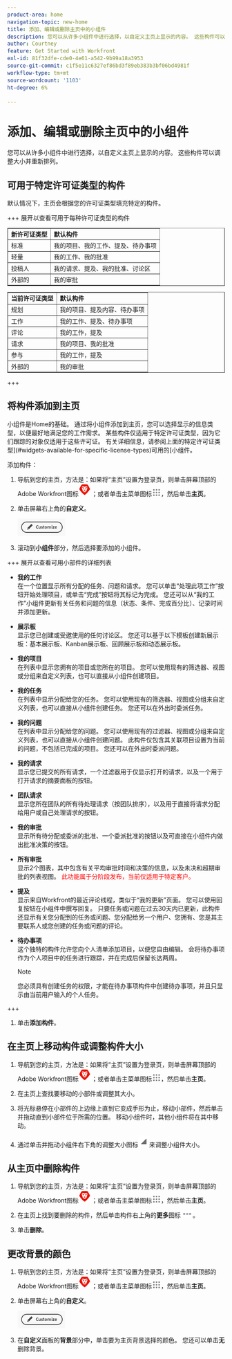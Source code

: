 ```yaml
---
product-area: home
navigation-topic: new-home
title: 添加、编辑或删除主页中的小组件
description: 您可以从许多小组件中进行选择，以自定义主页上显示的内容。 这些构件可以调整大小并重新排列。
author: Courtney
feature: Get Started with Workfront
exl-id: 81f32dfe-cde0-4e61-a542-9b99a18a3953
source-git-commit: c1f5e11c6327ef86bd3f89eb383b3bf06bd4981f
workflow-type: tm+mt
source-wordcount: '1103'
ht-degree: 6%

---
```



# 添加、编辑或删除主页中的小组件

<!-- Audited: 4/2025 -->

您可以从许多小组件中进行选择，以自定义主页上显示的内容。 这些构件可以调整大小并重新排列。

## 可用于特定许可证类型的构件

默认情况下，主页会根据您的许可证类型填充特定的构件。

+++ 展开以查看可用于每种许可证类型的构件

<table border="1" class="inlineTable">
    <tr>
        <td><b>新许可证类型</b></td>
        <td><b>默认构件</b></td>
    </tr>
    <tr>
        <td>标准</td>
        <td>我的项目、我的工作、提及、待办事项</td>
    </tr>
    <tr>
        <td>轻量</td>
        <td>我的工作、我的批准</td>
    </tr>
    <tr>
        <td>投稿人</td>
        <td>我的请求、提及、我的批准、讨论区</td>
    </tr>
    <tr>
        <td>外部的</td>
        <td>我的审批</td>
    </tr>
</table>

<table border="1" class="inlineTable">
    <tr>
        <td><b>当前许可证类型</b></td>
        <td><b>默认构件</b></td>
    </tr>
    <tr>
        <td>规划</td>
        <td>我的项目、提及内容、待办事项</td>
    </tr>
    <tr>
        <td>工作</td>
        <td>我的工作、提及、待办事项</td>
    </tr>
    <tr>
        <td>评论</td>
        <td>我的工作，提及</td>
    </tr>
    <tr>
        <td>请求</td>
        <td>我的项目、我的批准</td>
    </tr>
    <tr>
        <td>参与</td>
        <td>我的工作，提及</td>
    </tr>
    <tr>
        <td>外部的</td>
        <td>我的审批</td>
    </tr>
</table>

+++

## 将构件添加到主页

小组件是Home的基础。 通过将小组件添加到主页，您可以选择显示的信息类型，以便最好地满足您的工作需求。 某些构件仅适用于特定许可证类型，因为它们跟踪的对象仅适用于这些许可证。 有关详细信息，请参阅上面的特定许可证类型](#widgets-available-for-specific-license-types)可用的[小组件。

添加构件：

1. 导航到您的主页，方法是：如果将“主页”设置为登录页，则单击屏幕顶部的Adobe Workfront图标![Adobe Workfront图标](assets/home-icon-30x29.png)；或者单击主菜单图标![主菜单图标](assets/main-menu-icon.png)，然后单击&#x200B;**主页**。

1. 单击屏幕右上角的&#x200B;**自定义**。

   ![自定义按钮](assets/customize-button.png)
1. 滚动到&#x200B;**小组件**&#x200B;部分，然后选择要添加的小组件。

+++ 展开以查看可用小部件的详细列表

   * **我的工作**\
       在一个位置显示所有分配的任务、问题和请求。 您可以单击“处理此项工作”按钮开始处理项目，或单击“完成”按钮将其标记为完成。 您还可以从“我的工作”小组件更新有关任务和问题的信息（状态、条件、完成百分比）、记录时间并添加更新。

   * **展示板**\
       显示您已创建或受邀使用的任何讨论区。 您还可以基于以下模板创建新展示板：基本展示板、Kanban展示板、回顾展示板和动态展示板。

   * **我的项目**\
       在列表中显示您拥有的项目或您所在的项目。 您可以使用现有的筛选器、视图或分组来自定义列表，也可以直接从小组件创建项目。

   * **我的任务**\
       在列表中显示分配给您的任务。 您可以使用现有的筛选器、视图或分组来自定义列表，也可以直接从小组件创建任务。 您还可以在外出时委派任务。

   * **我的问题**\
       在列表中显示分配给您的问题。 您可以使用现有的过滤器、视图或分组来自定义列表，也可以直接从小组件创建问题。 此构件仅包含其关联项目设置为当前的问题，不包括已完成的项目。 您还可以在外出时委派问题。

   * **我的请求**\
       显示您已提交的所有请求，一个过滤器用于仅显示打开的请求，以及一个用于打开请求的摘要面板的按钮。

   * **团队请求**\
       显示您所在团队的所有待处理请求（按团队排序），以及用于直接将请求分配给用户或自己处理请求的按钮。

   * **我的审批**\
       显示所有待分配或委派的批准、一个委派批准的按钮以及可直接在小组件内做出批准决策的按钮。

   * **所有审批**\
           显示2个图表，其中包含有关平均审批时间和决策的信息，以及未决和超期审批的列表视图。 <span style="color: #ff0000;">此功能属于分阶段发布，当前仅适用于特定客户。</span>

   * **提及**\
       显示来自Workfront的最近评论线程，类似于“我的更新”页面。 您可以使用回复按钮在小组件中撰写回复。 只要任务或问题在过去30天内已更新，此构件还显示有关您分配到的任务或问题、您分配给另一个用户、您拥有、您是其主要联系人或您创建的任务或问题的评论。

   * **待办事项**\
       这个独特的构件允许您向个人清单添加项目，以便您自由编辑。 会将待办事项作为个人项目中的任务进行跟踪，并在完成后保留长达两周。

     >[!NOTE]
     >
     >您必须具有创建任务的权限，才能在待办事项构件中创建待办事项，并且只显示由当前用户输入的个人任务。

+++

1. 单击&#x200B;**添加构件**。


## 在主页上移动构件或调整构件大小

1. 导航到您的主页，方法是：如果将“主页”设置为登录页，则单击屏幕顶部的Adobe Workfront图标![Adobe Workfront图标](assets/home-icon-30x29.png)；或者单击主菜单图标![主菜单图标](assets/main-menu-icon.png)，然后单击&#x200B;**主页**。

1. 在主页上查找要移动的小部件或调整其大小。

1. 将光标悬停在小部件的上边缘上直到它变成手形为止，移动小部件，然后单击并拖动直到小部件位于所需的位置。 移动小组件时，其他小组件将在其中移动。

1. 通过单击并拖动小组件右下角的调整大小图标![调整大小图标](assets/resize-icon.png)来调整小组件大小。

## 从主页中删除构件

1. 导航到您的主页，方法是：如果将“主页”设置为登录页，则单击屏幕顶部的Adobe Workfront图标![Adobe Workfront图标](assets/home-icon-30x29.png)；或者单击主菜单图标![主菜单图标](assets/main-menu-icon.png)，然后单击&#x200B;**主页**。

1. 在主页上找到要删除的构件，然后单击构件右上角的&#x200B;**更多**&#x200B;图标![更多图标](assets/more-icon.png)。

1. 单击&#x200B;**删除**。


## 更改背景的颜色

1. 导航到您的主页，方法是：如果将“主页”设置为登录页，则单击屏幕顶部的Adobe Workfront图标![Adobe Workfront图标](assets/home-icon-30x29.png)；或者单击主菜单图标![主菜单图标](assets/main-menu-icon.png)，然后单击&#x200B;**主页**。

1. 单击屏幕右上角的&#x200B;**自定义**。

   ![自定义按钮](assets/customize-button.png)

1. 在&#x200B;**自定义**&#x200B;面板的&#x200B;**背景**&#x200B;部分中，单击要为主页背景选择的颜色。 您还可以单击&#x200B;**无**&#x200B;删除背景。
